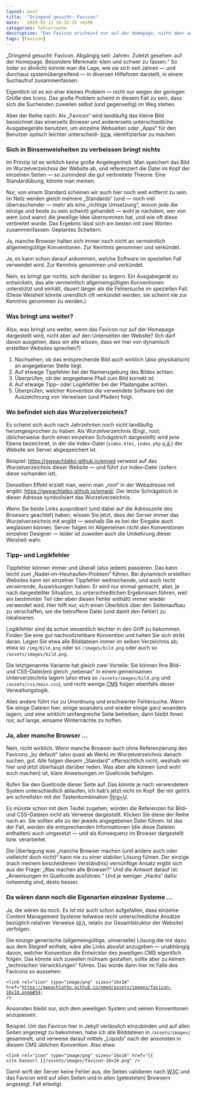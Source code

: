 ```yaml
---
layout: post
title:  "Dringend gesucht: Favicon"
date:   2020-02-13 16:32:35 +0100
categories: fehlersuche
description: "Das Favicon erscheint nur auf der Homepage, nicht aber auf den Unterseiten? Dann sagen Sie dem Browser, wo’s lang geht."
tags: [Favicon]
---
```

„Dringend gesucht: Favicon. Abgängig seit: Jahren. Zuletzt gesehen: auf der Homepage. Besondere Merkmale: klein und schwer zu fassen.“ So (oder so ähnlich) könnte man die Lage, wie sie sich seit Jahren — und durchaus systemübergreifend — in diversen Hilfeforen darstellt, in einem Suchaufruf zusammenfassen.<!--more-->

Eigentlich ist es ein eher kleines Problem — nicht nur wegen der geringen Größe des Icons. Das große Problem scheint in diesem Fall zu sein, dass sich die Suchenden zuweilen selbst (und gegenseitig) im Weg stehen.

Aber der Reihe nach: Als „Favicon“ wird landläufig das kleine Bild bezeichnet das einerseits Browser und andererseits unterschiedliche Ausgabegeräte benutzen, um einzelne Webseiten oder „Apps“ für den Benutzer optisch leichter unterscheid– <abbr title="beziehungsweise">bzw.</abbr> identifizierbar zu machen.

<h3>Sich in Binsenweisheiten zu verbeissen bringt nichts</h3>
Im Prinzip ist es wirklich keine große Angelegenheit. Man speichert das Bild im Wurzelverzeichnis der Website ab, und referenziert die Datei im Kopf der einzelnen Seiten — so zumindest die gut verbreitete Theorie. Eine Standardübung, könnte man meinen.

Nur, von <em>einem</em> Standard scheinen wir auch hier noch weit entfernt zu sein. Im Netz werden gleich mehrere „Standards“ (und — noch viel überraschender — mehr als eine „richtige Umsetzung“, wovon jede die einzige und beste zu sein scheint) gehandelt — wohl je nachdem, wer von wem (und wann) die jeweilige Idee übernommen hat, und wie oft diese verbreitet wurde. Das Ergebnis lässt sich am besten mit zwei Worten zusammenfassen: Geplantes Scheitern.

Ja, manche Browser halten sich immer noch nicht an vermeintlich allgemeingültige Konventionen. Zur Kenntnis genommen und verkündet.

Ja, es kann schon darauf ankommen, welche Software im speziellen Fall verwendet wird. Zur Kenntnis genommen und verkündet.

Nein, es bringt gar nichts, sich darüber zu ärgern. Ein Ausgabegerät zu entwickeln, das alle vermeintlich allgemeingültigen Konventionen unterstützt und einhält, dauert länger als die Fehlersuche im speziellen Fall. (Diese Weisheit könnte unendlich oft verkündet werden, sie scheint nie zur Kenntnis genommen zu werden.)

<h3>Was bringt uns weiter?</h3>

Also, was bringt uns weiter, wenn das Favicon nur auf der Homepage dargestellt wird, nicht aber auf den Unterseiten der Website? (Ich darf davon ausgehen, dass wir alle wissen, dass wir hier von dynamisch erstellten Websites sprechen?)

<ol>
  <li>Nachsehen, ob das entsprechende Bild auch wirklich (also physikalisch) an angegebener Stelle liegt.</li>
  <li>Auf etwaige Tippfehler bei der Namensgebung des Bildes achten.</li>
  <li>Überprüfen, ob der angegebene Pfad zum Bild korrekt ist.</li>
  <li>Auf etwaige Tipp– oder Logikfehler bei der Pfadangabe achten.</li>
  <li>Überprüfen, welcher Konvention die verwendete Software bei der Auszeichnung von Verweisen (und Pfaden) folgt.</li>
</ol>

<h3>Wo befindet sich das Wurzelverzeichnis?</h3>

Es scheint sich auch nach Jahrzehnten noch nicht landläufig herumgesprochen zu haben: Als Wurzelverzeichnis (<abbr>Engl.</abbr>, root; üblicherweise durch einen einzelnen Schrägstrich dargestellt) wird jene Ebene bezeichnet, in der die Index–Datei (<code>index.html</code>, <code>index.php</code> <abbr title="oder ähnliches">o.ä.</abbr>) der Website am Server abgespeichert ist.

Beispiel: <a title="Verweis auf die Startseite dieser Website" href="https://gwpachlatko.github.io/emwd">https://gwpachlatko.github.io/emwd</a> verweist auf das Wurzelverzeichnis dieser Website — und führt zur Index–Datei (sofern diese vorhanden ist).

Denselben Effekt erzielt man, wenn man „root“ in der Webadresse mit angibt: <a title="Verweis auf die Startseite dieser Website" href="https://gwpachlatko.github.io/emwd/">https://gwpachlatko.github.io/emwd/</a>. Der letzte Schrägstrich in dieser Adresse symbolisiert das Wurzelverzeichnis.

Wenn Sie beide Links ausprobiert (und dabei auf die Adresszeile des Browsers geachtet) haben, wissen Sie jetzt, dass der Server immer das Wurzelverzeichnis mit angibt — weshalb Sie es bei der Eingabe auch weglassen können. Server folgen im Allgemeinen nicht den Konventionen einzelner Designer — leider ist zuweilen auch die Umkehrung dieser Weisheit wahr.

<h3>Tipp– und Logikfehler</h3>

Tippfehler können immer und überall (also jedem) passieren. Das kann leicht zum „Nadel–im–Heuhaufen–Problem“ führen. Bei dynamisch erstellten Websites kann ein einzelner Tippfehler weitreichende, und auch recht verwirrende, Auswirkungen haben: Er wird nur einmal gemacht, aber, je nach dargestellter Situation, zu unterschiedlichen Ergebnissen führen, weil ein bestimmter Teil (der eben diesen Fehler enthält) immer wieder verwendet wird. Hier hilft nur, sich einen Überblick über den Seitenaufbau zu verschaffen, um die betroffene Datei (und damit den Fehler) zu lokalisieren.

Logikfehler sind da schon wesentlich leichter in den Griff zu bekommen. Finden Sie eine gut nachvollziehbare Konvention und halten Sie sich strikt daran. Legen Sie etwa alle Bilddateien immer im selben Verzeichnis ab; etwa so <code>/img/bild.png</code> oder so <code>/images/bild.png</code> oder auch so <code>/assets/images/bild.png</code>.

Die letztgenannte Variante hat gleich zwei Vorteile: Sie können Ihre Bild– und <abbr>CSS</abbr>–Datei(en) gleich „nebenan“ in einem gemeinsamen Unterverzeichnis lagern (also etwa so <code>/assets/images/bild.png</code> und <code>/assets/css/main.css</code>), und nicht wenige <abbr title="Content Management Systeme">CMS</abbr> folgen ebenfalls dieser Verwaltungslogik.

Alles andere führt nur zu Unordnung und erschwerter Fehlersuche. Wenn Sie einige Dateien hier, einige woanders und wieder einige ganz woanders lagern, und eine wirklich umfangreiche Seite betreiben, dann bleibt Ihnen nur, auf lange, einsame Winternächte zu hoffen.

<h3>Ja, aber manche Browser …</h3>

Nein, nicht wirklich. Wenn manche Browser auch ohne Referenzierung des Favicons „by default“ (also quasi ab Werk) im Wurzelverzeichnis danach suchen, gut. Alle folgen diesem „Standard“ offensichtlich nicht, weshalb wir hier und jetzt überhaupt darüber reden. Was aber alle können (und wohl auch machen) ist, klare Anweisungen im Quellcode befolgen.

Rufen Sie den Quellcode dieser Seite auf. Das könnte je nach verwendetem System unterschiedlich ablaufen, ich hab’s jetzt nicht im Kopf. Bei mir geht’s am schnellsten mit der Tastenkombination <abbr title="Steuerung (ganz unten links) und den Buchstaben u gemeinsam drücken">Strg+U</abbr>.

Es müsste schon mit dem Teufel zugehen, würden die Referenzen für Bild– und <abbr>CSS</abbr>–Dateien nicht als Verweise dargestellt. Klicken Sie diese der Reihe nach an. Sie sollten alle zu der jeweils angegebenen Datei führen. Ist das der Fall, werden die entsprechenden Informationen (die diese Dateien enthalten) auch umgesetzt — und als Konsequenz im Browser dargestellt <abbr>bzw.</abbr> verarbeitet.

Die Überlegung was „manche Browser machen (und andere auch oder vielleicht doch nicht)“ kann nie zu einer stabilen Lösung führen. Der einzige (nach meinem bescheidenen Verständnis) vernünftige Ansatz ergibt sich aus der Frage: „Was machen alle Browser?“ Und die Antwort darauf ist: „Anweisungen im Quellcode ausführen.“ Und je weniger „Hacks“ dafür notwendig sind, desto besser.

<h3>Da wären dann noch die Eigenarten einzelner Systeme …</h3>

Ja, die wären da noch. Es ist mir auch schon aufgefallen, dass einzelne Content Management Systeme teilweise recht unterschiedliche Ansätze bezüglich relativer Verweise (<abbr title="das heißt">d.h.</abbr> relativ zur Gesamtstruktur der Website) verfolgen.

Die einzige generische (allgemeingültige, universelle) Lösung die mir dazu aus dem Stegreif einfiele, wäre alle Links absolut anzugeben — unabhängig davon, welcher Konvention die Entwickler des jeweiligen <abbr>CMS</abbr> eigentlich folgen. Das könnte sich zuweilen mühsam gestalten, sollte aber zu keinen „technischen Verwicklungen“ führen. Das würde dann hier im Falle des Favicons so aussehen:

<code>&lt;link rel=&#34;icon&#34; type=&#34;image/png&#34; sizes=&#34;16x16&#34; href=&#34;https://gwpachlatko.github.io/emwd/assets/images/favicon-16x16.png&#34; &#47;&gt;</code>

Ansonsten bleibt nur, sich dem jeweiligen System und seinen Konventionen anzupassen.

Beispiel: Um das Favicon hier in Jekyll verlässlich einzubinden und auf allen Seiten angezeigt zu bekommen, habe ich alle Bilddateien in <code>/assets/images/</code> gesammelt, und verweise darauf mittels „Liquids“ nach der ansonsten in diesem <abbr>CMS</abbr> üblichen Konvention. Also etwa:

<code>&lt;link rel=&#34;icon&#34; type=&#34;image/png&#34; sizes=&#34;16x16&#34; href=&#34;&#123;&#123; site.baseurl &#125;&#125;/assets/images/favicon-16x16.png&#34; &#47;&gt;</code>

Damit wirft der Server keine Fehler aus, die Seiten validieren nach <abbr title="World Wide Web Consortium; die Organisation, die Empfehlungen für Webstandards ausspricht">W3C</abbr> und das Favicon wird auf allen Seiten und in allen (getesteten) Browsern angezeigt. Fall erledigt.
